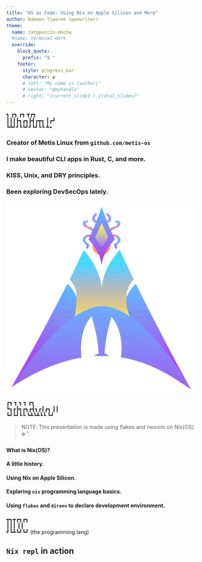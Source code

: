 ```yaml
---
title: "OS as Code: Using Nix on Apple Silicon and More"
author: Nabeen Tiwaree (pwnwriter)
theme:
  name: catppuccin-mocha
  #name: terminal-dark
  override:
    block_quote:
      prefix: "$ "
    footer:
      style: progress_bar
      character: ◉
      # left: "My name is {author}"
      # center: "@myhandle"
      # right: "{current_slide} / {total_slides}"
---
```


<!-- new_lines: 2 -->
┓ ┏┓   ┏┓     ┳┏┓ \
┃┃┃┣┓┏┓┣┫┏┳┓  ┃┏┛  \
┗┻┛┛┗┗┛┛┗┛┗┗  ┻• 
<!-- new_lines: 1 -->

<!-- column_layout: [1, 2] -->
<!-- column: 0 -->
### Creator of Metis Linux from `github.com/metis-os`

### I make beautiful CLI apps in Rust, C, and more.
### KISS, Unix, and DRY principles.
### Been exploring DevSecOps lately.


<!-- column: 1 -->
![Metis](./media/metis.gif)

<!-- end_slide -->

<!-- new_lines: 2 -->
┏┓ ┓    ┓  ┓    ┏┓ \
┗┓┏┣┓┏┓┏┫┓┏┃┏┓  ┃┃ \
┗┛┗┛┗┗ ┗┻┗┻┗┗   ┗┛

<!-- new_lines: 2 -->
<!-- new_lines: 2 -->

> NOTE: This presentation is made using flakes and neovim on Nix(OS) ❄️ ¹.

<!-- new_lines: 2 -->
<!-- new_lines: 2 -->

#### What is Nix(OS)?
#### A little history.
#### Using Nix on Apple Silicon.
#### Exploring `nix` programming language basics.
#### Using `flakes` and `direnv` to declare development environment.

<!-- end_slide -->

<!-- new_lines: 2 -->
┳┓┳┏┓┏┓ \
┃┃┃ ┃┃  \
┛┗┻┗┛┗┛ (the programming lang)

## `Nix repl` in action
